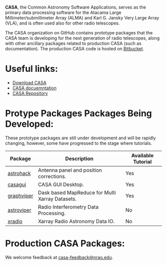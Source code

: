 **CASA**, the Common Astronomy Software Applications, serves as the primary data processing software for the Atacama Large Millimeter/submillimeter Array (ALMA) and Karl G. Jansky Very Large Array (VLA), and is often used also for other radio telescopes. 

The CASA organization on GitHub contains prototype packages that the CASA team is developing for the next generation of radio telescopes, along with other ancillary packages related to production CASA (such as documentation). The production CASA code is hosted on [Bitbucket](https://open-bitbucket.nrao.edu/projects/CASA/repos/casa6/browse).

# Useful links:
- [Download CASA](https://casa.nrao.edu/casa_obtaining.shtml)
- [CASA docuemntation](https://casadocs.readthedocs.io/en/stable/)
- [CASA Repository](https://open-bitbucket.nrao.edu/projects/CASA/repos/casa6/browse)

# Protype Packages Packages Being Developed:
These prototype packages are still under development and will be rapidly changing, however, some have progressed to the stage where tutorials.

| Package                                                                                      | Description                                     | Available Tutorial |
| -------------------------------------------------------------------------------------------- | ----------------------------------------------- | ------------------ |
| [](https://github.com/casangi/astrohack)[astrohack](https://github.com/casangi/astrohack)    | Antenna panel and position corrections.         | Yes                |
| [](https://github.com/casangi/casagui)[casagui](https://github.com/casangi/casagui)          | CASA GUI Desktop.                               | Yes                |
| [](https://github.com/casangi/graphviper)[graphviper](https://github.com/casangi/graphviper) | Dask based MapReduce for Multi Xarray Datasets. | Yes                |
| [](https://github.com/casangi/astroviper)[astroviper](https://github.com/casangi/astroviper) | Radio Interferometry Data Processing.           | No                 |
| [](https://github.com/casangi/xradio)[xradio](https://github.com/casangi/xradio)             | Xarray Radio Astronomy Data IO.                 | No                 |

# Production CASA Packages:
  

We welcome feedback at [casa-feedback@nrao.edu](casa-feedback@nrao.edu).
